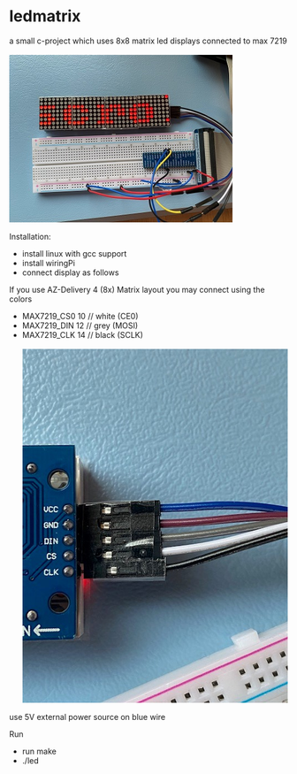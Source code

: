 # ledmatrix
a small c-project which uses 8x8 matrix led displays connected to max 7219
<br><br>
![Alt text](https://github.com/BernhardR/ledmatrix/blob/main/docu/info.jpg?raw=true "info") 

Installation:

- install linux with gcc support
- install wiringPi
- connect display as follows

If you use AZ-Delivery 4 (8x) Matrix layout you may connect using the colors
- MAX7219_CS0		10 // white (CE0)
- MAX7219_DIN		12 // grey (MOSI)
- MAX7219_CLK		14 // black (SCLK)
<br><br>
![Alt text](https://github.com/BernhardR/ledmatrix/blob/main/docu/wires.jpg?raw=true "wires") 

use 5V external power source on blue wire

Run
- run make
- ./led


